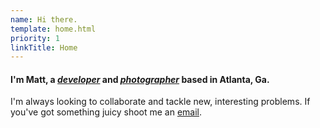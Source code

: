 ```yaml
---
name: Hi there.
template: home.html
priority: 1
linkTitle: Home
---
```


#### I'm Matt, a *[developer](#)* and *[photographer](#)* based in Atlanta, Ga.

I'm always looking to collaborate and tackle new, interesting problems. If you've got something juicy shoot me an [email](#).

